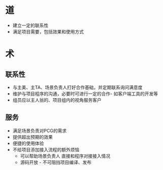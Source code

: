 # 道
- 建立一定的联系性
- 满足项目需要，包括效果和使用方式

# 术
## 联系性
- 与主美、主TA、场景负责人打好合作基础，并定期联系询问满意度
- 维护与项目程序的沟通，必要时可进行一定的合作- 如客户端工具的开发等
- 组员应以主人翁的、项目组内的视角服务客户


## 服务
- 满足场景负责对PCG的需求
- 提供超出预期的效果
- 便捷的使用体验
- 不给项目添加接入流程的额外烦恼
	- 可以帮助场景负责人 直接和程序对接接入情况
	- 源码开放 - 不可阻挡项目编译、发布